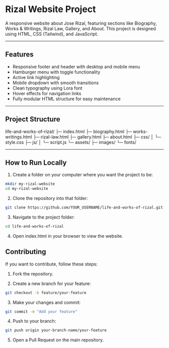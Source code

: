 # Rizal Website Project

A responsive website about Jose Rizal, featuring sections like Biography, Works & Writings, Rizal Law, Gallery, and About. This project is designed using HTML, CSS (Tailwind), and JavaScript.

---

## Features

- Responsive footer and header with desktop and mobile menu
- Hamburger menu with toggle functionality
- Active link highlighting
- Mobile dropdown with smooth transitions
- Clean typography using Lora font
- Hover effects for navigation links
- Fully modular HTML structure for easy maintenance

---

## Project Structure

life-and-works-of-rizal/ 
├─ index.html
├─ biography.html
├─ works-writings.html
├─ rizal-law.html
├─ gallery.html
├─ about.html
├─ css/
│ └─ style.css
├─ js/
│ └─ script.js
└─ assets/
├─ images/
└─ fonts/

---

## How to Run Locally

1. Create a folder on your computer where you want the project to be:
```bash
mkdir my-rizal-website
cd my-rizal-website
```

2. Clone the repository into that folder:
 ```bash
git clone https://github.com/YOUR_USERNAME/life-and-works-of-rizal.git
```

3. Navigate to the project folder:
```bash
cd life-and-works-of-rizal
```

4. Open index.html in your browser to view the website.

## Contributing

If you want to contribute, follow these steps:

1. Fork the repository.

2. Create a new branch for your feature:
```bash
git checkout -b feature/your-feature
```

3. Make your changes and commit:
```bash
git commit -m "Add your feature"
```

4. Push to your branch:
```bash
git push origin your-branch-name/your-feature
```

5. Open a Pull Request on the main repository.

